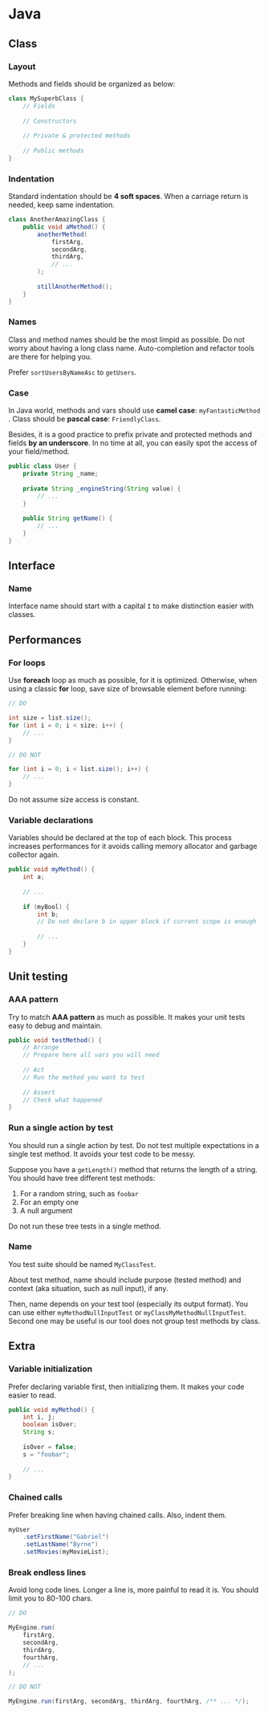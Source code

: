 # Java

## Class

### Layout

Methods and fields should be organized as below:

```java
class MySuperbClass {
	// Fields
	
	// Constructors
	
	// Private & protected methods
	
	// Public methods
}
```

### Indentation

Standard indentation should be **4 soft spaces**. When a carriage return is needed, keep same indentation.

```java
class AnotherAmazingClass {
    public void aMethod() {
        anotherMethod(
            firstArg,
            secondArg,
            thirdArg,
            // ...
        );
        
        stillAnotherMethod();
    }
}
```

### Names

Class and method names should be the most limpid as possible. Do not worry about having a long class name. Auto-completion and refactor tools are there for helping you.

Prefer `sortUsersByNameAsc` to `getUsers`.

### Case

In Java world, methods and vars should use **camel case**: `myFantasticMethod` . Class should be **pascal case**: `FriendlyClass`.

Besides, it is a good practice to prefix private and protected methods and fields **by an underscore**. In no time at all, you can easily spot the access of your field/method.

```java
public class User {
    private String _name;
    
    private String _engineString(String value) {
        // ...
    }
    
    public String getName() {
        // ...
    }
}
```

## Interface

### Name

Interface name should start with a capital `I` to make distinction easier with classes.

## Performances

### For loops

Use **foreach** loop as much as possible, for it is optimized. Otherwise, when using a classic **for** loop, save size of browsable element before running:

```java
// DO

int size = list.size();
for (int i = 0; i < size; i++) {
    // ...
}

// DO NOT

for (int i = 0; i < list.size(); i++) {
    // ...
}
```

Do not assume size access is constant.

### Variable declarations

Variables should be declared at the top of each block. This process increases performances for it avoids calling memory allocator and garbage collector again.

```java
public void myMethod() {
    int a;
    
    // ...
    
    if (myBool) {
        int b;
        // Do not declare b in upper block if current scope is enough        
        
        // ...
    }
}
```

## Unit testing

### AAA pattern

Try to match **AAA pattern** as much as possible. It makes your unit tests easy to debug and maintain.

```java
public void testMethod() {
    // Arrange
    // Prepare here all vars you will need
    
    // Act
    // Run the method you want to test
    
    // Assert
    // Check what happened
}
```

### Run a single action by test

You should run a single action by test. Do not test multiple expectations in a single test method. It avoids your test code to be messy. 

Suppose you have a `getLength()` method that returns the length of a string. You should have tree different test methods:

1. For a random string, such as `foobar`
2. For an empty one
3. A null argument

Do not run these tree tests in a single method.

### Name

You test suite should be named `MyClassTest`.

About test method, name should include purpose (tested method) and context (aka situation, such as null input), if any.

Then, name depends on your test tool (especially its output format). You can use either `myMethodNullInputTest` or `myClassMyMethodNullInputTest`. Second one may be useful is our tool does not group test methods by class.

## Extra

### Variable initialization

Prefer declaring variable first, then initializing them. It makes your code easier to read.

```java
public void myMethod() {
    int i, j;
    boolean isOver;
    String s;
    
    isOver = false;
    s = "foobar";
    
    // ...
}
```

### Chained calls

Prefer breaking line when having chained calls. Also, indent them.

```java
myUser
    .setFirstName("Gabriel")
    .setLastName("Byrne")
    .setMovies(myMovieList);
```

### Break endless lines

Avoid long code lines. Longer a line is, more painful to read it is. You should limit you to 80-100 chars.

```java
// DO

MyEngine.run(
    firstArg,
    secondArg,
    thirdArg,
    fourthArg,
    // ...
);

// DO NOT

MyEngine.run(firstArg, secondArg, thirdArg, fourthArg, /** ... */);
```
